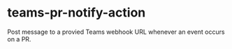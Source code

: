 # teams-pr-notify-action
Post message to a provied Teams webhook URL whenever an event occurs on a PR.
